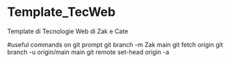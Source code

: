 # Template_TecWeb
Template di Tecnologie Web di Zak e Cate

#useful commands on git prompt
git branch -m Zak main
git fetch origin
git branch -u origin/main main
git remote set-head origin -a
